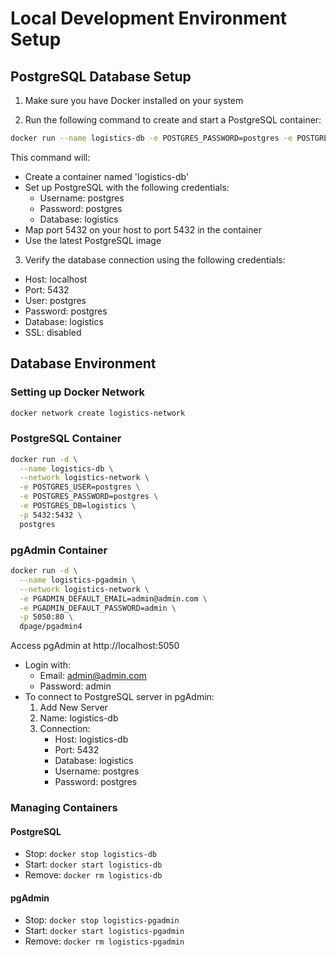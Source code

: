 # Local Development Environment Setup

## PostgreSQL Database Setup

1. Make sure you have Docker installed on your system

2. Run the following command to create and start a PostgreSQL container:
```bash
docker run --name logistics-db -e POSTGRES_PASSWORD=postgres -e POSTGRES_USER=postgres -e POSTGRES_DB=logistics -p 5432:5432 -d postgres:latest
```

This command will:
- Create a container named 'logistics-db'
- Set up PostgreSQL with the following credentials:
  - Username: postgres
  - Password: postgres
  - Database: logistics
- Map port 5432 on your host to port 5432 in the container
- Use the latest PostgreSQL image

3. Verify the database connection using the following credentials:
- Host: localhost
- Port: 5432
- User: postgres
- Password: postgres
- Database: logistics
- SSL: disabled

## Database Environment

### Setting up Docker Network
```bash
docker network create logistics-network
```

### PostgreSQL Container
```bash
docker run -d \
  --name logistics-db \
  --network logistics-network \
  -e POSTGRES_USER=postgres \
  -e POSTGRES_PASSWORD=postgres \
  -e POSTGRES_DB=logistics \
  -p 5432:5432 \
  postgres
```

### pgAdmin Container
```bash
docker run -d \
  --name logistics-pgadmin \
  --network logistics-network \
  -e PGADMIN_DEFAULT_EMAIL=admin@admin.com \
  -e PGADMIN_DEFAULT_PASSWORD=admin \
  -p 5050:80 \
  dpage/pgadmin4
```

Access pgAdmin at http://localhost:5050
- Login with:
  - Email: admin@admin.com
  - Password: admin
- To connect to PostgreSQL server in pgAdmin:
  1. Add New Server
  2. Name: logistics-db
  3. Connection:
     - Host: logistics-db
     - Port: 5432
     - Database: logistics
     - Username: postgres
     - Password: postgres

### Managing Containers

#### PostgreSQL
- Stop: `docker stop logistics-db`
- Start: `docker start logistics-db`
- Remove: `docker rm logistics-db`

#### pgAdmin
- Stop: `docker stop logistics-pgadmin`
- Start: `docker start logistics-pgadmin`
- Remove: `docker rm logistics-pgadmin`